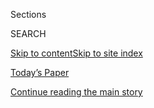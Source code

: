 <div id="app">

<div>

<div class="NYTAppHideMasthead css-1r6wvpq e1suatyy0">

<div class="section css-ui9rw0 e1suatyy2">

<div class="css-eph4ug er09x8g0">

<div class="css-6n7j50">

</div>

<span class="css-1dv1kvn">Sections</span>

<div class="css-10488qs">

<span class="css-1dv1kvn">SEARCH</span>

</div>

[Skip to content](#site-content)[Skip to site
index](#site-index)

</div>

<div class="css-10698na e1huz5gh0">

</div>

</div>

<div id="masthead-bar-one" class="section hasLinks css-15hmgas e1csuq9d3">

<div class="css-uqyvli e1csuq9d0">

</div>

<div class="css-1uqjmks e1csuq9d1">

</div>

<div class="css-9e9ivx">

[](https://myaccount.nytimes3xbfgragh.onion/auth/login?response_type=cookie&client_id=vi)

</div>

<div class="css-1bvtpon e1csuq9d2">

[Today’s Paper](https://www.nytimes3xbfgragh.onion/section/todayspaper)

</div>

</div>

</div>

</div>

<div data-aria-hidden="false">

<div id="site-content" data-role="main">

<div id="top-wrapper" class="css-15p45cc eaca97t0" type="top">

<div id="top-slug" class="css-19x0jxb eaca97t1" hidden="">

Advertisement

</div>

[Continue reading the main
story](#after-top)

<div class="ad top-wrapper" style="text-align:center;height:100%;display:block;min-height:90px">

<div id="top" class="place-ad" data-position="top" data-size-key="top">

</div>

</div>

<div id="after-top">

</div>

</div>

<div id="byline" class="section css-15h4p1b e9abtgs0">

<div class="css-1j21atc e1svk9qx1">

<div class="css-nfcc9b e1svk9qx3">

<div class="css-cnx41t">

![Portrait of Remy
Tumin](https://static01.graylady3jvrrxbe.onion/images/2019/01/10/multimedia/author-remy-tumin/author-remy-tumin-thumbLarge.png)

</div>

<div class="css-vl9dhg e1svk9qx5">

<div class="css-1nrhkj6 e1svk9qx6">

# Remy Tumin

</div>

## <span>Recent and archived work by Remy Tumin for The New York Times</span>

</div>

</div>

</div>

<div>

<div id="mid1-wrapper" class="css-1mn4oms eaca97t0" type="rank">

<div id="mid1-slug" class="css-1tag3rd eaca97t1">

Advertisement

</div>

[Continue reading the main
story](#after-mid1)

<div id="mid1" class="ad mid1-wrapper" style="text-align:center;height:100%;display:block">

</div>

<div id="after-mid1">

</div>

</div>

</div>

<div class="css-185go5a e1o5byef0">

<div class="css-15cbhtu">

  - [Latest](#stream-panel)
  - <span class="css-6n7j50">Search</span>
    <div class="control">
    <div class="label-container css-1dv1kvn">
    Search
    </div>
    <div class="css-wm4t3d">
    **<span id="clear-search-input" class="css-1dv1kvn">Clear this text
    input</span>
    </div>
    </div>
    <span class="css-1iovbfw"></span>

<div id="stream-panel" class="section css-8msx5b e1jz0cab1">

<div class="css-13mho3u">

1.  
    
    <div class="css-1cp3ece">
    
    <div class="css-1l4spti">
    
    [](/2020/08/07/briefing/jobs-school-reopenings-summer-desserts.html)
    
    <div class="css-79elbk">
    
    ![](https://static01.graylady3jvrrxbe.onion/images/2020/08/07/briefing/07pm-briefing-us-ss-slide-TBOZ/07pm-briefing-us-ss-slide-TBOZ-thumbWide.jpg?quality=75&auto=webp&disable=upscale)
    
    </div>
    
    ## Jobs, School Reopenings, Summer Desserts: Your Friday Evening Briefing
    
    Here’s what you need to know at the end of the day.
    
    <div class="css-1nqbnmb ea5icrr0">
    
    By <span class="css-1n7hynb">Remy Tumin <span>and</span> Marcus
    Payadue</span>
    
    </div>
    
    </div>
    
    <div class="css-1lc2l26 e1xfvim33">
    
    </div>
    
    </div>

2.  
    
    <div class="css-1cp3ece">
    
    <div class="css-1l4spti">
    
    [](/2020/08/06/briefing/stimulus-beirut-national-seashores.html)
    
    <div class="css-79elbk">
    
    ![](https://static01.graylady3jvrrxbe.onion/images/2020/08/06/briefing/06pm-briefing-us-ss-slide-UZO1/06pm-briefing-us-ss-slide-UZO1-thumbWide-v2.jpg?quality=75&auto=webp&disable=upscale)
    
    </div>
    
    ## Stimulus, Beirut, National Seashores: Your Thursday Evening Briefing
    
    Here’s what you need to know at the end of the day.
    
    <div class="css-1nqbnmb ea5icrr0">
    
    By <span class="css-1n7hynb">Remy Tumin <span>and</span> Marcus
    Payadue</span>
    
    </div>
    
    </div>
    
    <div class="css-1lc2l26 e1xfvim33">
    
    </div>
    
    </div>

3.  
    
    <div class="css-1cp3ece">
    
    <div class="css-1l4spti">
    
    [](/2020/08/02/briefing/midwest-school-reopenings-summer-gardens.html)
    
    <div class="css-79elbk">
    
    ![](https://static01.graylady3jvrrxbe.onion/images/2020/08/02/briefing/02weekend-briefing-promo/02weekend-briefing-slide-RI7T-thumbWide.jpg?quality=75&auto=webp&disable=upscale)
    
    </div>
    
    ## Midwest, School Reopenings, Summer Gardens: Your Weekend Briefing
    
    Here’s what you need to know about the week’s top stories.
    
    <div class="css-1nqbnmb ea5icrr0">
    
    By <span class="css-1n7hynb">Remy Tumin <span>and</span> Elijah
    Walker</span>
    
    </div>
    
    </div>
    
    <div class="css-1lc2l26 e1xfvim33">
    
    </div>
    
    </div>

4.  
    
    <div class="css-1cp3ece">
    
    <div class="css-1l4spti">
    
    [](/2020/07/31/briefing/testing-tiktok-beyonce.html)
    
    <div class="css-79elbk">
    
    ![](https://static01.graylady3jvrrxbe.onion/images/2020/07/31/briefing/31pm-briefing-us-ss-slide-0PFO/31pm-briefing-us-ss-slide-0PFO-thumbWide.jpg?quality=75&auto=webp&disable=upscale)
    
    </div>
    
    ## Testing, TikTok, Beyoncé: Your Friday Evening Briefing
    
    Here’s what you need to know at the end of the day.
    
    <div class="css-1nqbnmb ea5icrr0">
    
    By <span class="css-1n7hynb">Remy Tumin <span>and</span> Marcus
    Payadue</span>
    
    </div>
    
    </div>
    
    <div class="css-1lc2l26 e1xfvim33">
    
    </div>
    
    </div>

5.  
    
    <div class="css-1cp3ece">
    
    <div class="css-1l4spti">
    
    [](/2020/07/30/briefing/gdp-election-day-anglerfish.html)
    
    <div class="css-79elbk">
    
    ![](https://static01.graylady3jvrrxbe.onion/images/2020/07/30/briefing/30pm-briefing-us-ss-slide-WLO7/30pm-briefing-us-ss-slide-WLO7-thumbWide.jpg?quality=75&auto=webp&disable=upscale)
    
    </div>
    
    ## G.D.P., Election Day, Anglerfish: Your Thursday Evening Briefing
    
    Here’s what you need to know at the end of the day.
    
    <div class="css-1nqbnmb ea5icrr0">
    
    By <span class="css-1n7hynb">Remy Tumin <span>and</span> Marcus
    Payadue</span>
    
    </div>
    
    </div>
    
    <div class="css-1lc2l26 e1xfvim33">
    
    </div>
    
    </div>

6.  
    
    <div class="css-1cp3ece">
    
    <div class="css-1l4spti">
    
    [](/2020/07/29/briefing/coronavirus-deaths-big-tech-clay-food.html)
    
    <div class="css-79elbk">
    
    ![](https://static01.graylady3jvrrxbe.onion/images/2020/07/29/briefing/29pm-briefing-us-ss-slide-16F7/29pm-briefing-us-ss-slide-16F7-thumbWide.jpg?quality=75&auto=webp&disable=upscale)
    
    </div>
    
    ## Coronavirus Deaths, Big Tech, Clay Food: Your Wednesday Evening Briefing
    
    Here’s what you need to know at the end of the day.
    
    <div class="css-1nqbnmb ea5icrr0">
    
    By <span class="css-1n7hynb">Remy Tumin <span>and</span> Marcus
    Payadue</span>
    
    </div>
    
    </div>
    
    <div class="css-1lc2l26 e1xfvim33">
    
    </div>
    
    </div>

7.  
    
    <div class="css-1cp3ece">
    
    <div class="css-1l4spti">
    
    [](/2020/07/28/briefing/william-barr-red-zones-the-emmys.html)
    
    <div class="css-79elbk">
    
    ![](https://static01.graylady3jvrrxbe.onion/images/2020/07/28/reader-center/072820evening-briefing-promo/072820evening-briefing-promo-thumbWide.jpg?quality=75&auto=webp&disable=upscale)
    
    </div>
    
    ## William Barr, ‘Red Zones,’ the Emmys: Your Tuesday Evening Briefing
    
    Here’s what you need to know at the end of the day.
    
    <div class="css-1nqbnmb ea5icrr0">
    
    By <span class="css-1n7hynb">Remy Tumin <span>and</span> Hiroko
    Masuike</span>
    
    </div>
    
    </div>
    
    <div class="css-1lc2l26 e1xfvim33">
    
    </div>
    
    </div>

8.  
    
    <div class="css-1cp3ece">
    
    <div class="css-1l4spti">
    
    [](/2020/07/26/briefing/coronavirus-hurricane-hanna-regis-philbin.html)
    
    <div class="css-79elbk">
    
    ![](https://static01.graylady3jvrrxbe.onion/images/2020/07/26/briefing/26weekend-briefing-promo/26weekend-briefing-slide-41R7-thumbWide.jpg?quality=75&auto=webp&disable=upscale)
    
    </div>
    
    ## Coronavirus, Hurricane Hanna, Regis Philbin: Your Weekend Briefing
    
    Here’s what you need to know about the week’s top stories.
    
    <div class="css-1nqbnmb ea5icrr0">
    
    By <span class="css-1n7hynb">Remy Tumin <span>and</span> Elijah
    Walker</span>
    
    </div>
    
    </div>
    
    <div class="css-1lc2l26 e1xfvim33">
    
    </div>
    
    </div>

9.  
    
    <div class="css-1cp3ece">
    
    <div class="css-1l4spti">
    
    [](/2020/07/24/briefing/school-reopening-evictions-surfing.html)
    
    <div class="css-79elbk">
    
    ![](https://static01.graylady3jvrrxbe.onion/images/2020/07/24/briefing/24pm-briefing-us-ss-slide-7XKV/24pm-briefing-us-ss-slide-7XKV-thumbWide-v2.jpg?quality=75&auto=webp&disable=upscale)
    
    </div>
    
    ## School Reopening, Evictions, Surfing: Your Friday Evening Briefing
    
    Here’s what you need to know at the end of the day.
    
    <div class="css-1nqbnmb ea5icrr0">
    
    By <span class="css-1n7hynb">Remy Tumin <span>and</span> Marcus
    Payadue</span>
    
    </div>
    
    </div>
    
    <div class="css-1lc2l26 e1xfvim33">
    
    </div>
    
    </div>

10. 
    
    <div class="css-1cp3ece">
    
    <div class="css-1l4spti">
    
    [](/2020/07/23/briefing/republican-convention-stimulus-the-muppets.html)
    
    <div class="css-79elbk">
    
    ![](https://static01.graylady3jvrrxbe.onion/images/2020/07/23/briefing/23pm-briefing-us-ss-slide-JF4S/23pm-briefing-us-ss-slide-JF4S-thumbWide-v2.jpg?quality=75&auto=webp&disable=upscale)
    
    </div>
    
    ## Republican Convention, Stimulus, the Muppets: Your Thursday Evening Briefing
    
    Here’s what you need to know at the end of the day.
    
    <div class="css-1nqbnmb ea5icrr0">
    
    By <span class="css-1n7hynb">Remy Tumin <span>and</span> Marcus
    Payadue</span>
    
    </div>
    
    </div>
    
    <div class="css-1lc2l26 e1xfvim33">
    
    </div>
    
    </div>

<div class="css-13mho3u">

<div class="css-1t62hi8">

<div class="css-1stvaey">

Show
More

<div>

<div style="border:0;clip:rect(0 0 0 0);height:1px;margin:-1px;overflow:hidden;white-space:nowrap;padding:0;width:1px;position:absolute" data-role="log" data-aria-live="assertive">

</div>

<div style="border:0;clip:rect(0 0 0 0);height:1px;margin:-1px;overflow:hidden;white-space:nowrap;padding:0;width:1px;position:absolute" data-role="log" data-aria-live="assertive">

</div>

<div style="border:0;clip:rect(0 0 0 0);height:1px;margin:-1px;overflow:hidden;white-space:nowrap;padding:0;width:1px;position:absolute" data-role="log" data-aria-live="polite">

</div>

<div style="border:0;clip:rect(0 0 0 0);height:1px;margin:-1px;overflow:hidden;white-space:nowrap;padding:0;width:1px;position:absolute" data-role="log" data-aria-live="polite">

</div>

</div>

</div>

</div>

</div>

</div>

<div class="css-g6hk37 supplemental">

<div id="mid2-wrapper" class="css-10wkyv7 eaca97t0" type="lede">

<div id="mid2-slug" class="css-1tag3rd eaca97t1">

Advertisement

</div>

[Continue reading the main
story](#after-mid2)

<div id="mid2" class="ad mid2-wrapper" style="text-align:center;height:100%;display:block;min-height:250px">

</div>

<div id="after-mid2">

</div>

</div>

</div>

</div>

</div>

</div>

</div>

</div>

## Site Index

<div>

</div>

## Site Information Navigation

  - [© <span>2020</span> <span>The New York Times
    Company</span>](https://help.nytimes3xbfgragh.onion/hc/en-us/articles/115014792127-Copyright-notice)

<!-- end list -->

  - [NYTCo](https://www.nytco.com/)
  - [Contact
    Us](https://help.nytimes3xbfgragh.onion/hc/en-us/articles/115015385887-Contact-Us)
  - [Work with us](https://www.nytco.com/careers/)
  - [Advertise](https://nytmediakit.com/)
  - [T Brand Studio](http://www.tbrandstudio.com/)
  - [Your Ad
    Choices](https://www.nytimes3xbfgragh.onion/privacy/cookie-policy#how-do-i-manage-trackers)
  - [Privacy](https://www.nytimes3xbfgragh.onion/privacy)
  - [Terms of
    Service](https://help.nytimes3xbfgragh.onion/hc/en-us/articles/115014893428-Terms-of-service)
  - [Terms of
    Sale](https://help.nytimes3xbfgragh.onion/hc/en-us/articles/115014893968-Terms-of-sale)
  - [Site
    Map](https://spiderbites.nytimes3xbfgragh.onion)
  - [Help](https://help.nytimes3xbfgragh.onion/hc/en-us)
  - [Subscriptions](https://www.nytimes3xbfgragh.onion/subscription?campaignId=37WXW)

</div>

</div>
